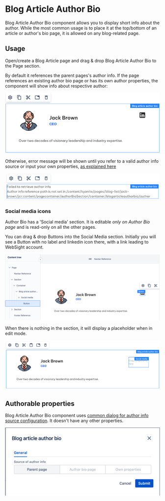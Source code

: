 # Blog Article Author Bio

Blog Article Author Bio component allows you to display short info about the author.
While the most common usage is to place it at the top/bottom of an article or author's bio page, 
it is allowed on any blog-related page.

## Usage

Open/create a Blog Article page and drag & drop Blog Article Author Bio to the Page section.

By default it references the parent pages's author info. 
If the page references an existing author bio page or has its own author properties, the component will show info about respective author:

<p align="center" width="100%">
    <img src="./_images/blogarticleauthorbio-initial.png">
</p>

Otherwise, error message will be shown until you refer to a valid author info source or input your own properties, <a href="../../authorinfo/example">as explained here</a>

<p align="center" width="100%">
    <img src="./_images/blogarticleauthorbio-error.png">
</p>

### <a name="socialmedia">Social media icons</a>

Author Bio has a 'Social media' section.
It is editable _only on Author Bio page_ and is read-only on all the other pages.

You can drag & drop Buttons into the Social Media section.
Initially you will see a Button with no label and linkedin icon there, with a link leading to WebSight account.

<p align="center" width="100%">
    <img src="./_images/blogarticleauthorbio-structure.png">
</p>

When there is nothing in the section, it will display a placeholder when in edit mode.

<p align="center" width="100%">
    <img src="./_images/blogarticleauthorbio-socialmedia-empty.png">
</p>

## Authorable properties

Blog Article Author Bio component uses <a href="../../authorinfo#config">common dialog for author info source configuration</a>.
It doesn't have any other properties. 

<p align="center" width="100%">
    <img src="./_images/blogarticleauthorbio-dialog.png">
</p>
